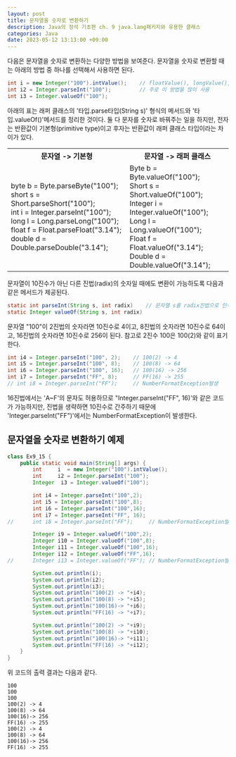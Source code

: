```yaml
---
layout: post
title: 문자열을 숫자로 변환하기
description: Java의 정석 기초편 ch. 9 java.lang패키지와 유용한 클래스
categories: Java
date: 2023-05-12 13:13:00 +09:00
---
```

다음은 문자열을 숫자로 변환하는 다양한 방법을 보여준다. 문자열을 숫자로 변환할 때는 아래의 방법 중 하나를 선택해서 사용하면 된다.

```java
int i = new Integer("100").intValue();    // floatValue(), longValue(), ...
int i2 = Integer.parseInt("100");         // 주로 이 방법을 많이 사용
int i3 = Integer.valueOf("100");
```

아래의 표는 래퍼 클래스의 '타입.parse타입(String s)' 형식의 메서드와 '타입.valueOf()'메서드를 정리한 것이다. 둘 다 문자를 숫자로 바꿔주는 일을 하지만, 전자는 반환값이 기본형(primitive type)이고 후자는 반환값이 래퍼 클래스 타입이라는 차이가 있다.

<table>
  <tr>
    <th>문자열 -> 기본형</th>
    <th>문자열 -> 래퍼 클래스</th>
  </tr>
  <tr>
    <td>byte b = Byte.parseByte("100");<br>short s = Short.parseShort("100");<br>int i = Integer.parseInt("100");<br>long l = Long.parseLong("100");<br>float f = Float.parseFloat("3.14");<br>double d = Double.parseDouble("3.14");</td>
    <td>Byte b = Byte.valueOf("100");<br>Short s = Short.valueOf("100");<br>Integer i = Integer.valueOf("100");<br>Long l = Long.valueOf("100");<br>Float f = Float.valueOf("3.14");<br>Double d = Double.valueOf("3.14");</td>
  </tr>
</table>

문자열이 10진수가 아닌 다른 진법(radix)의 숫자일 때에도 변환이 가능하도록 다음과 같은 메서드가 제공된다.

```java
static int parseInt(String s, int radix)    // 문자열 s를 radix진법으로 인식
static Integer valueOf(String s, int radix)
```

문자열 "100"이 2진법의 숫자라면 10진수로 4이고, 8진법의 숫자라면 10진수로 64이고, 16진법의 숫자라면 10진수로 256이 된다. 참고로 2진수 100은 100(2)와 같이 표기한다.

```java
int i4 = Integer.parseInt("100", 2);    // 100(2) -> 4
int i5 = Integer.parseInt("100", 8);    // 100(8) -> 64
int i6 = Integer.parseInt("100", 16);   // 100(16) -> 256
int i7 = Integer.parseInt("FF", 8);     // FF(16) -> 255
// int i8 = Integer.parseInt("FF");     // NumberFormatException발생
```

16진법에서는 'A~F'의 문자도 허용하므로 "Integer.parseInt("FF", 16)'와 같은 코드가 가능하지만, 진법을 생략하면 10진수로 간주하기 때문에 'Integer.parseInt("FF")'에서는 NumberFormatException이 발생한다.


## 문자열을 숫자로 변환하기 예제

```java
class Ex9_15 {
	public static void main(String[] args) {
		int		i  = new Integer("100").intValue();
		int		i2 = Integer.parseInt("100");
		Integer  i3 = Integer.valueOf("100");

		int i4 = Integer.parseInt("100",2);
		int i5 = Integer.parseInt("100",8);
		int i6 = Integer.parseInt("100",16);
		int i7 = Integer.parseInt("FF", 16);
//		int i8 = Integer.parseInt("FF");     // NumberFormatException발생 

		Integer i9 = Integer.valueOf("100",2);
		Integer i10 = Integer.valueOf("100",8);
		Integer i11 = Integer.valueOf("100",16);
		Integer i12 = Integer.valueOf("FF",16);
//		Integer i13 = Integer.valueOf("FF"); // NumberFormatException발생 

		System.out.println(i);
		System.out.println(i2);
		System.out.println(i3);
		System.out.println("100(2) -> "+i4);
		System.out.println("100(8) -> "+i5);
		System.out.println("100(16)-> "+i6);
		System.out.println("FF(16) -> "+i7);

		System.out.println("100(2) -> "+i9);
		System.out.println("100(8) -> "+i10);
		System.out.println("100(16)-> "+i11);
		System.out.println("FF(16) -> "+i12);
	}
}
```

위 코드의 출력 결과는 다음과 같다.

```
100
100
100
100(2) -> 4
100(8) -> 64
100(16)-> 256
FF(16) -> 255
100(2) -> 4
100(8) -> 64
100(16)-> 256
FF(16) -> 255
```
